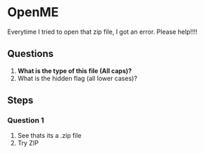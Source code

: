 # OpenME
Everytime I tried to open that zip file, I got an error. Please help!!!!

## Questions
1. **What is the type of this file (All caps)?**
2. What is the hidden flag (all lower cases)?

## Steps

### Question 1
1. See thats its a .zip file
2. Try ZIP
